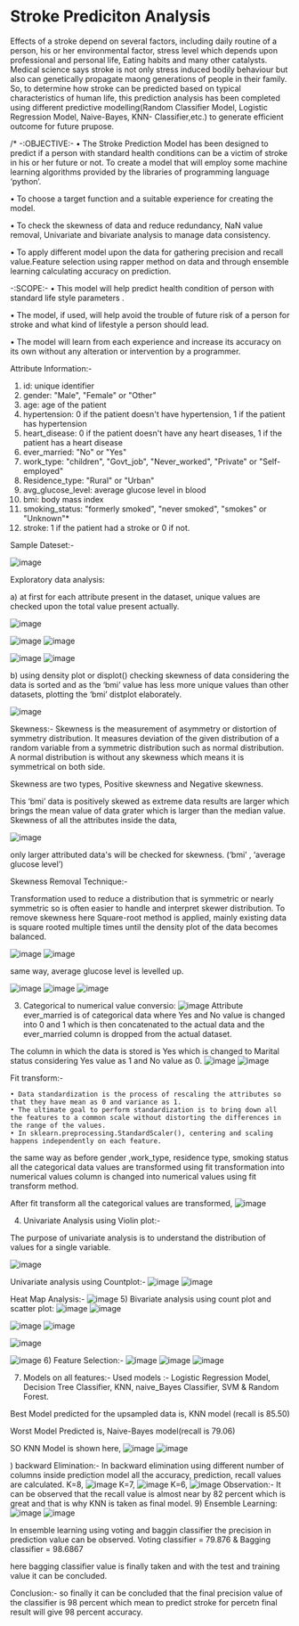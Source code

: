 # Stroke Prediciton Analysis

Effects of a stroke depend on several factors, including daily routine of a person, his or her environmental factor, stress level which depends upon professional and personal life, Eating habits and many other catalysts. Medical science says stroke is not only stress induced bodily behaviour but also can genetically propagate maong generations of people in their family. So, to determine how stroke can be predicted based on typical characteristics of human life, this prediction analysis has been completed using different predictive modelling(Random Classifier Model, Logistic Regression Model, Naive-Bayes, KNN- Classifier,etc.) to generate efficient outcome for future prupose.

/*
 -:OBJECTIVE:-
    • The Stroke Prediction Model has been designed to predict if a person with standard health conditions can be a victim of stroke in his or her future or not.
      To create a model that will employ some machine learning algorithms provided by the libraries of programming language ‘python’. 
      
   • To choose a target function and a suitable experience for creating the model.
      
   • To check the skewness of data and reduce redundancy, NaN value removal, Univariate and bivariate analysis to manage data consistency.
      
   • To apply different model upon the data for gathering precision and recall value.Feature selection using rapper method on data and through ensemble learning calculating accuracy on prediction.
    
-:SCOPE:-
   • This model will help predict health condition of person with standard life style parameters .
      
   •  The model, if used, will help avoid the trouble of future risk of a person for stroke and what kind of lifestyle a person should lead.
      
   • The model will learn from each experience and increase its accuracy on its own without any alteration or intervention by a programmer.


Attribute Information:-
1) id: unique identifier
2) gender: "Male", "Female" or "Other"
3) age: age of the patient
4) hypertension: 0 if the patient doesn't have hypertension, 1 if the patient has hypertension
5) heart_disease: 0 if the patient doesn't have any heart diseases, 1 if the patient has a heart disease
6) ever_married: "No" or "Yes"
7) work_type: "children", "Govt_job", "Never_worked", "Private" or "Self-employed"
8) Residence_type: "Rural" or "Urban"
9) avg_glucose_level: average glucose level in blood
10) bmi: body mass index
11) smoking_status: "formerly smoked", "never smoked", "smokes" or "Unknown"*
12) stroke: 1 if the patient had a stroke or 0 if not.

Sample Dateset:-

![image](https://user-images.githubusercontent.com/39863708/122547801-2fa06780-d04e-11eb-98a7-21ff2b023fbf.png)

Exploratory data analysis:


a) at first for each attribute present in the dataset, unique values are checked upon the total value present actually.


![image](https://user-images.githubusercontent.com/39863708/122547884-48a91880-d04e-11eb-86c7-1f7ba5ba904b.png)


![image](https://user-images.githubusercontent.com/39863708/122547891-4a72dc00-d04e-11eb-8632-296f782033a9.png)
![image](https://user-images.githubusercontent.com/39863708/122547895-4c3c9f80-d04e-11eb-9082-3e8bbdb8536d.png)

![image](https://user-images.githubusercontent.com/39863708/122547906-4e9ef980-d04e-11eb-9a94-e67e20480127.png)
![image](https://user-images.githubusercontent.com/39863708/122547912-5068bd00-d04e-11eb-9b10-61f9a8db9396.png)



b) using density plot or displot() checking skewness of data considering the data is sorted and as the ‘bmi’ value has less more unique values than other datasets, plotting the ‘bmi’ distplot elaborately.

![image](https://user-images.githubusercontent.com/39863708/122547939-59598e80-d04e-11eb-8919-9c711e3ba24a.png)

Skewness:-
Skewness is the measurement of asymmetry or distortion of symmetry distribution. It measures deviation of the given distribution of a random variable from a symmetric distribution such as normal distribution. A normal distribution is without any skewness which means it is symmetrical on both side.

Skewness are two types, Positive skewness and Negative skewness.

This ‘bmi’ data is positively skewed as extreme data results are larger which brings the mean value of data grater which is larger than the median value.
Skewness of all the attributes inside the data,

![image](https://user-images.githubusercontent.com/39863708/122547960-64142380-d04e-11eb-9ab1-dadb560c1221.png)

only larger attributed data's will be checked for skewness.
(‘bmi’ , ‘average glucose level’)

Skewness Removal Technique:-

Transformation used to reduce a distribution that is symmetric or nearly symmetric so is often easier to handle and interpret skewer distribution.
To remove skewness here Square-root method is applied,
mainly existing data is square rooted multiple times until the density plot of the data becomes balanced.


![image](https://user-images.githubusercontent.com/39863708/122548014-72623f80-d04e-11eb-9275-307a8e431866.png)
![image](https://user-images.githubusercontent.com/39863708/122548023-74c49980-d04e-11eb-82c1-a9ecc637d533.png)


same way, average glucose level is levelled up.

![image](https://user-images.githubusercontent.com/39863708/122548062-80b05b80-d04e-11eb-8db5-0be2c958c61e.png)
![image](https://user-images.githubusercontent.com/39863708/122548077-8443e280-d04e-11eb-9f41-7ff3de4da9a6.png)
![image](https://user-images.githubusercontent.com/39863708/122548088-89089680-d04e-11eb-819d-89efcb22792a.png)

3) Categorical to numerical value conversio:
![image](https://user-images.githubusercontent.com/39863708/122548131-958cef00-d04e-11eb-9b96-dbe2435b5411.png)
Attribute ever_married is of categorical data where Yes and No value is changed into 0 and 1 which is then concatenated to the actual data and the ever_married column is dropped from the actual dataset.

The column in which the data is stored is Yes which is changed to Marital status considering Yes value as 1 and No value as 0.
![image](https://user-images.githubusercontent.com/39863708/122548154-9b82d000-d04e-11eb-8636-aa3908e9bde7.png)
![image](https://user-images.githubusercontent.com/39863708/122548161-9e7dc080-d04e-11eb-9ca2-ae40542854c2.png)


Fit transform:-

    • Data standardization is the process of rescaling the attributes so that they have mean as 0 and variance as 1.
    • The ultimate goal to perform standardization is to bring down all the features to a common scale without distorting the differences in the range of the values.
    • In sklearn.preprocessing.StandardScaler(), centering and scaling happens independently on each feature.
    
the same way as before gender ,work_type, residence type, smoking status all the categorical data values are transformed using fit transformation into numerical values column is changed into numerical values using fit transform method.

After fit transform all the categorical values are transformed,
![image](https://user-images.githubusercontent.com/39863708/122548206-accbdc80-d04e-11eb-936c-f9f2f83e98de.png)

4) Univariate Analysis using Violin plot:-

The purpose of univariate analysis is to understand the distribution of values for a single variable. 

![image](https://user-images.githubusercontent.com/39863708/122548222-b35a5400-d04e-11eb-8e39-d43212fa3091.png)

Univariate analysis using Countplot:-
![image](https://user-images.githubusercontent.com/39863708/122548255-bd7c5280-d04e-11eb-8000-c966f31601ab.png)
![image](https://user-images.githubusercontent.com/39863708/122548264-bfdeac80-d04e-11eb-82e6-d101404830c9.png)

Heat Map Analysis:-
![image](https://user-images.githubusercontent.com/39863708/122548283-c5d48d80-d04e-11eb-8b30-b9a6b1abbd77.png)
5) Bivariate analysis using count plot and scatter plot:
![image](https://user-images.githubusercontent.com/39863708/122548311-cff68c00-d04e-11eb-91a9-c4c75cbc5c8e.png)
![image](https://user-images.githubusercontent.com/39863708/122548317-d258e600-d04e-11eb-8ca2-3ef6c6e81e93.png)

![image](https://user-images.githubusercontent.com/39863708/122548331-d84ec700-d04e-11eb-87b4-bf93ae27c344.png)
![image](https://user-images.githubusercontent.com/39863708/122548353-e00e6b80-d04e-11eb-9042-68b84eb7fd6d.png)

![image](https://user-images.githubusercontent.com/39863708/122548364-e270c580-d04e-11eb-8fa4-b9084b2cc439.png)

![image](https://user-images.githubusercontent.com/39863708/122548373-e43a8900-d04e-11eb-8206-18ae1a746b17.png)
6) Feature Selection:-
![image](https://user-images.githubusercontent.com/39863708/122548404-eef51e00-d04e-11eb-897d-7f28903099d3.png)
![image](https://user-images.githubusercontent.com/39863708/122548409-f3213b80-d04e-11eb-8b9f-ad58acd911c5.png)
![image](https://user-images.githubusercontent.com/39863708/122548417-f6b4c280-d04e-11eb-9c39-9853a00e70cc.png)

7) Models on all features:-
Used models :- Logistic Regression Model, Decision Tree Classifier, KNN, naive_Bayes Classifier, SVM & Random Forest.

Best Model predicted for the upsampled data is,
                                    KNN model (recall is 85.50)

Worst Model Predicted is, 
                                   Naive-Bayes model(recall is 79.06)

SO KNN Model is shown here,
![image](https://user-images.githubusercontent.com/39863708/122548464-0502de80-d04f-11eb-98d7-2652495ab1b1.png)
![image](https://user-images.githubusercontent.com/39863708/122548471-07653880-d04f-11eb-8acd-26704b7773d3.png)

) backward Elimination:-
In backward elimination using different number of columns inside prediction model all the accuracy, prediction, recall values are calculated.
K=8,
![image](https://user-images.githubusercontent.com/39863708/122548501-10eea080-d04f-11eb-8d49-5fa6c1d5df98.png)
K=7,
![image](https://user-images.githubusercontent.com/39863708/122548519-164beb00-d04f-11eb-9229-009c8a64475f.png)
K=6, 
![image](https://user-images.githubusercontent.com/39863708/122548534-1c41cc00-d04f-11eb-97c2-8d3a3c925ce0.png)
Observation:-
It can be observed that the recall value is almost near by 82 percent which is great and that is why KNN is taken as final model.
9) Ensemble Learning:
![image](https://user-images.githubusercontent.com/39863708/122548568-282d8e00-d04f-11eb-8fe0-2a1adb6061c6.png)
![image](https://user-images.githubusercontent.com/39863708/122548573-2a8fe800-d04f-11eb-8bfd-126286304414.png)

In ensemble learning using voting and baggin classifier the precision in prediction value can be observed.
Voting classifier = 79.876 & Bagging classifier = 98.6867

here bagging classifier value is finally taken and with the test and training value it can be concluded.

Conclusion:-
so finally it can be concluded that the final precision value of the classifier is 98 percent which mean to predict stroke for percetn final result will give 98 percent accuracy.


